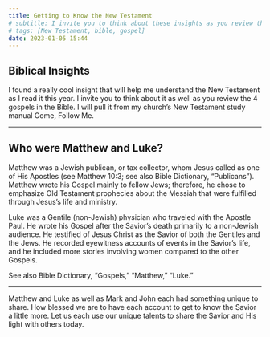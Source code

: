 ```yaml
---
title: Getting to Know the New Testament
# subtitle: I invite you to think about these insights as you review the four gospels in the Bible this year.
# tags: [New Testament, bible, gospel]
date: 2023-01-05 15:44
---
```

Biblical Insights
-----------------

I found a really cool insight that will help me understand the New Testament as I read it this year. I invite you to think about it as well as you review the 4 gospels in the Bible. I will pull it from my church’s New Testament study manual Come, Follow Me.

* * *

Who were Matthew and Luke?
--------------------------

Matthew was a Jewish publican, or tax collector, whom Jesus called as one of His Apostles (see Matthew 10:3; see also Bible Dictionary, “Publicans”). Matthew wrote his Gospel mainly to fellow Jews; therefore, he chose to emphasize Old Testament prophecies about the Messiah that were fulfilled through Jesus’s life and ministry.

Luke was a Gentile (non-Jewish) physician who traveled with the Apostle Paul. He wrote his Gospel after the Savior’s death primarily to a non-Jewish audience. He testified of Jesus Christ as the Savior of both the Gentiles and the Jews. He recorded eyewitness accounts of events in the Savior’s life, and he included more stories involving women compared to the other Gospels.

See also Bible Dictionary, “Gospels,” “Matthew,” “Luke.”

* * *

Matthew and Luke as well as Mark and John each had something unique to share. How blessed we are to have each account to get to know the Savior a little more. Let us each use our unique talents to share the Savior and His light with others today.
